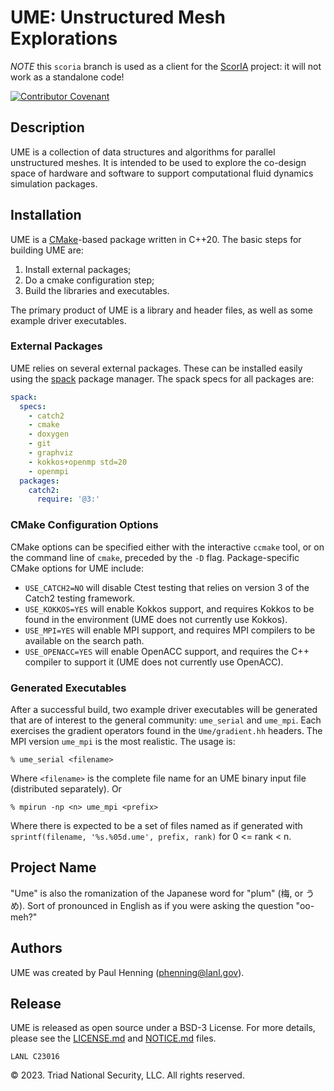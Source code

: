 # UME: Unstructured Mesh Explorations

*NOTE* this `scoria` branch is used as a client for the
[ScorIA](https://github.com/lanl/scoria) project: it will not work as
a standalone code!

[![Contributor
Covenant](https://img.shields.io/badge/Contributor%20Covenant-2.1-4baaaa.svg)](code_of_conduct.md)


## Description

UME is a collection of data structures and algorithms for parallel
unstructured meshes. It is intended to be used to explore the
co-design space of hardware and software to support computational
fluid dynamics simulation packages.

## Installation

UME is a [CMake](https://cmake.org)-based package written in
C++20. The basic steps for building UME are:
  1. Install external packages; 
  2. Do a cmake configuration step; 
  3. Build the libraries and executables.

The primary product of UME is a library and header files, as well as
some example driver executables.

### External Packages

UME relies on several external packages. These can be installed easily
using the [spack](https://github.com/spack/spack) package
manager. The spack specs for all packages are:
```yaml
spack:
  specs:
    - catch2
    - cmake
    - doxygen
    - git
    - graphviz
    - kokkos+openmp std=20
    - openmpi
  packages:
    catch2:
      require: '@3:'
```

### CMake Configuration Options

CMake options can be specified either with the interactive `ccmake`
tool, or on the command line of `cmake`, preceded by the `-D`
flag. Package-specific CMake options for UME include:
* `USE_CATCH2=NO` will disable Ctest testing that relies on version 3 
  of the Catch2 testing framework.
* `USE_KOKKOS=YES` will enable Kokkos support, and requires Kokkos
  to be found in the environment (UME does not currently use Kokkos).
* `USE_MPI=YES` will enable MPI support, and requires MPI compilers
  to be available on the search path.
* `USE_OPENACC=YES` will enable OpenACC support, and requires the
  C++ compiler to support it (UME does not currently use OpenACC).


### Generated Executables

After a successful build, two example driver executables will be
generated that are of interest to the general community: `ume_serial`
and `ume_mpi`.  Each exercises the gradient operators found in the
`Ume/gradient.hh` headers.  The MPI version `ume_mpi` is the most
realistic. The usage is:
```shell
% ume_serial <filename>
```
Where `<filename>` is the complete file name for an UME binary input
file (distributed separately). Or

```shell
% mpirun -np <n> ume_mpi <prefix>
```
Where there is expected to be a set of files named as if generated
with `sprintf(filename, '%s.%05d.ume', prefix, rank)` for 0 <= rank <
n. 


## Project Name

"Ume" is also the romanization of the Japanese word for "plum" (梅, or
うめ).  Sort of pronounced in English as if you were asking the
question "oo-meh?"


## Authors

UME was created by Paul Henning (<phenning@lanl.gov>).


## Release

UME is released as open source under a BSD-3 License.  For more
details, please see the [LICENSE.md](LICENSE.md) and
[NOTICE.md](NOTICE.md) files.

`LANL C23016`

&copy; 2023. Triad National Security, LLC. All rights reserved.
